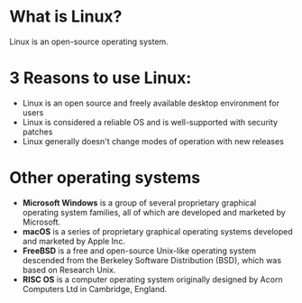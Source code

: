 # What is Linux?
Linux is an open-source operating system.
# 3 Reasons to use Linux:
* Linux is an open source and freely available desktop environment for users
* Linux is considered a reliable OS and is well-supported with security patches
* Linux generally doesn't change modes of operation with new releases
# Other operating systems
* **Microsoft Windows** is a group of several proprietary graphical operating system families, all of which are developed and marketed by Microsoft. 
* **macOS** is a series of proprietary graphical operating systems developed and marketed by Apple Inc. 
* **FreeBSD** is a free and open-source Unix-like operating system descended from the Berkeley Software Distribution (BSD), which was based on Research Unix.
* **RISC OS** is a computer operating system originally designed by Acorn Computers Ltd in Cambridge, England. 
